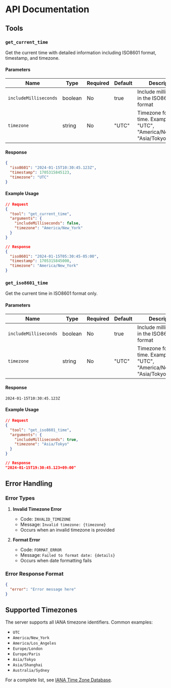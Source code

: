 # API Documentation

## Tools

### `get_current_time`

Get the current time with detailed information including ISO8601 format, timestamp, and timezone.

#### Parameters

| Name | Type | Required | Default | Description |
|------|------|----------|---------|-------------|
| `includeMilliseconds` | boolean | No | true | Include milliseconds in the ISO8601 format |
| `timezone` | string | No | "UTC" | Timezone for the time. Examples: "UTC", "America/New_York", "Asia/Tokyo" |

#### Response

```json
{
  "iso8601": "2024-01-15T10:30:45.123Z",
  "timestamp": 1705315845123,
  "timezone": "UTC"
}
```

#### Example Usage

```json
// Request
{
  "tool": "get_current_time",
  "arguments": {
    "includeMilliseconds": false,
    "timezone": "America/New_York"
  }
}

// Response
{
  "iso8601": "2024-01-15T05:30:45-05:00",
  "timestamp": 1705315845000,
  "timezone": "America/New_York"
}
```

### `get_iso8601_time`

Get the current time in ISO8601 format only.

#### Parameters

| Name | Type | Required | Default | Description |
|------|------|----------|---------|-------------|
| `includeMilliseconds` | boolean | No | true | Include milliseconds in the ISO8601 format |
| `timezone` | string | No | "UTC" | Timezone for the time. Examples: "UTC", "America/New_York", "Asia/Tokyo" |

#### Response

```
2024-01-15T10:30:45.123Z
```

#### Example Usage

```json
// Request
{
  "tool": "get_iso8601_time",
  "arguments": {
    "includeMilliseconds": true,
    "timezone": "Asia/Tokyo"
  }
}

// Response
"2024-01-15T19:30:45.123+09:00"
```

## Error Handling

### Error Types

1. **Invalid Timezone Error**
   - Code: `INVALID_TIMEZONE`
   - Message: `Invalid timezone: {timezone}`
   - Occurs when an invalid timezone is provided

2. **Format Error**
   - Code: `FORMAT_ERROR`
   - Message: `Failed to format date: {details}`
   - Occurs when date formatting fails

### Error Response Format

```json
{
  "error": "Error message here"
}
```

## Supported Timezones

The server supports all IANA timezone identifiers. Common examples:

- `UTC`
- `America/New_York`
- `America/Los_Angeles`
- `Europe/London`
- `Europe/Paris`
- `Asia/Tokyo`
- `Asia/Shanghai`
- `Australia/Sydney`

For a complete list, see [IANA Time Zone Database](https://www.iana.org/time-zones).